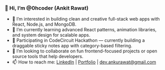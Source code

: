 ### 👋 Hi, I’m @0hcoder (Ankit Rawat)

- 👀 I’m interested in building clean and creative full-stack web apps with React, Node.js, and MongoDB.
- 🌱 I’m currently learning advanced React patterns, animation libraries, and system design for scalable apps.
- 💼 Participating in CodeCircuit Hackathon — currently building a draggable sticky notes app with category-based filtering.
- 💞️ I’m looking to collaborate on fun frontend-focused projects or open source tools that help developers.
- 📫 How to reach me: [LinkedIn](www.linkedin.com/in/0hcoder) | [Portfolio]() | dev.ankurawat@gmail.com



<!---
0hcoder/0hcoder is a ✨ special ✨ repository because its `README.md` (this file) appears on your GitHub profile.
You can click the Preview link to take a look at your changes.
--->
